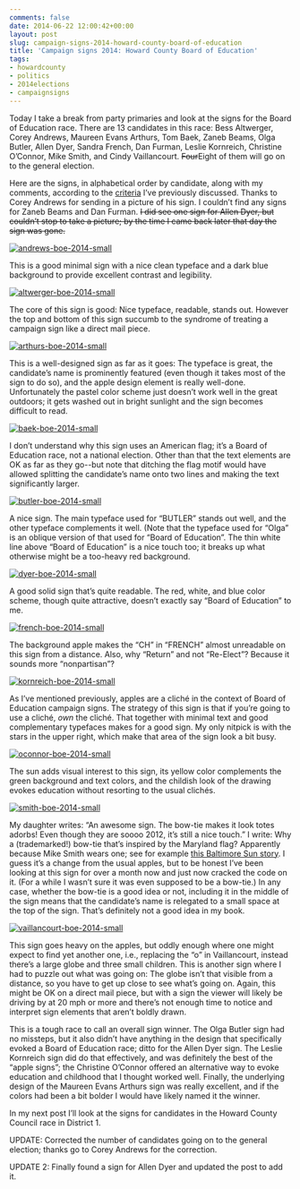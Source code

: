 ```yaml
---
comments: false
date: 2014-06-22 12:00:42+00:00
layout: post
slug: campaign-signs-2014-howard-county-board-of-education
title: 'Campaign signs 2014: Howard County Board of Education'
tags:
- howardcounty
- politics
- 2014elections
- campaignsigns
---
```


Today I take a break from party primaries and look at the signs for the Board of Education race. There are 13 candidates in this race: Bess Altwerger, Corey Andrews, Maureen Evans Arthurs, Tom Baek, Zaneb Beams, Olga Butler, Allen Dyer, Sandra French, Dan Furman, Leslie Kornreich, Christine O’Connor, Mike Smith, and Cindy Vaillancourt. <del>Four</del>Eight of them will go on to the general election.

Here are the signs, in alphabetical order by candidate, along with my comments, according to the [criteria](/2014/06/04/campaign-signs-2014-judging-criteria/) I’ve previously discussed. Thanks to Corey Andrews for sending in a picture of his sign. I couldn’t find any signs for Zaneb Beams and Dan Furman. <del>I did see one sign for Allen Dyer, but couldn’t stop to take a picture; by the time I came back later that day the sign was gone.</del>

[![andrews-boe-2014-small](http://hecker.files.wordpress.com/2014/06/andrews-boe-2014-small.jpg?w=625)](https://hecker.files.wordpress.com/2014/06/andrews-boe-2014-small.jpg)

This is a good minimal sign with a nice clean typeface and a dark blue background to provide excellent contrast and legibility.

[![altwerger-boe-2014-small](http://hecker.files.wordpress.com/2014/06/altwerger-boe-2014-small.jpg?w=625)](https://hecker.files.wordpress.com/2014/06/altwerger-boe-2014-small.jpg)

The core of this sign is good: Nice typeface, readable, stands out. However the top and bottom of this sign succumb to the syndrome of treating a campaign sign like a direct mail piece.

[![arthurs-boe-2014-small](http://hecker.files.wordpress.com/2014/06/arthurs-boe-2014-small.jpg?w=625)](https://hecker.files.wordpress.com/2014/06/arthurs-boe-2014-small.jpg)

This is a well-designed sign as far as it goes: The typeface is great, the candidate’s name is prominently featured (even though it takes most of the sign to do so), and the apple design element is really well-done. Unfortunately the pastel color scheme just doesn’t work well in the great outdoors; it gets washed out in bright sunlight and the sign becomes difficult to read.

[![baek-boe-2014-small](http://hecker.files.wordpress.com/2014/06/baek-boe-2014-small.jpg?w=625)](https://hecker.files.wordpress.com/2014/06/baek-boe-2014-small.jpg)

I don’t understand why this sign uses an American flag; it’s a Board of Education race, not a national election. Other than that the text elements are OK as far as they go--but note that ditching the flag motif would have allowed splitting the candidate’s name onto two lines and making the text significantly larger.

[![butler-boe-2014-small](http://hecker.files.wordpress.com/2014/06/butler-boe-2014-small.jpg?w=625)](https://hecker.files.wordpress.com/2014/06/butler-boe-2014-small.jpg)

A nice sign. The main typeface used for “BUTLER” stands out well, and the other typeface complements it well. (Note that the typeface used for “Olga” is an oblique version of that used for “Board of Education”. The thin white line above “Board of Education” is a nice touch too; it breaks up what otherwise might be a too-heavy red background.

[![dyer-boe-2014-small](http://hecker.files.wordpress.com/2014/06/dyer-boe-2014-small.jpg?w=625)](https://hecker.files.wordpress.com/2014/06/dyer-boe-2014-small.jpg)

A good solid sign that’s quite readable. The red, white, and blue color scheme, though quite attractive, doesn’t exactly say “Board of Education” to me.

[![french-boe-2014-small](http://hecker.files.wordpress.com/2014/06/french-boe-2014-small.jpg?w=625)](https://hecker.files.wordpress.com/2014/06/french-boe-2014-small.jpg)

The background apple makes the “CH” in “FRENCH” almost unreadable on this sign from a distance. Also, why “Return” and not “Re-Elect”? Because it sounds more “nonpartisan”?

[![kornreich-boe-2014-small](http://hecker.files.wordpress.com/2014/06/kornreich-boe-2014-small.jpg?w=625)](https://hecker.files.wordpress.com/2014/06/kornreich-boe-2014-small.jpg)

As I’ve mentioned previously, apples are a cliché in the context of Board of Education campaign signs. The strategy of this sign is that if you’re going to use a cliché, _own_ the cliché. That together with minimal text and good complementary typefaces makes for a good sign. My only nitpick is with the stars in the upper right, which make that area of the sign look a bit busy.

[![oconnor-boe-2014-small](http://hecker.files.wordpress.com/2014/06/oconnor-boe-2014-small.jpg?w=625)](https://hecker.files.wordpress.com/2014/06/oconnor-boe-2014-small.jpg)

The sun adds visual interest to this sign, its yellow color complements the green background and text colors, and the childish look of the drawing evokes education without resorting to the usual clichés.

[![smith-boe-2014-small](http://hecker.files.wordpress.com/2014/06/smith-boe-2014-small.jpg?w=625)](https://hecker.files.wordpress.com/2014/06/smith-boe-2014-small.jpg)

My daughter writes: “An awesome sign. The bow-tie makes it look totes adorbs! Even though they are soooo 2012, it’s still a nice touch.” I write: Why a (trademarked!) bow-tie that’s inspired by the Maryland flag? Apparently because Mike Smith wears one; see for example [this Baltimore Sun story](http://www.baltimoresun.com/news/maryland/howard/ellicott-city/ph-ho-cf-smith-boe-candidate-0424-20140422,0,7129937.story). I guess it’s a change from the usual apples, but to be honest I’ve been looking at this sign for over a month now and just now cracked the code on it. (For a while I wasn’t sure it was even supposed to be a bow-tie.) In any case, whether the bow-tie is a good idea or not, including it in the middle of the sign means that the candidate’s name is relegated to a small space at the top of the sign. That’s definitely not a good idea in my book.

[![vaillancourt-boe-2014-small](http://hecker.files.wordpress.com/2014/06/vaillancourt-boe-2014-small.jpg?w=625)](https://hecker.files.wordpress.com/2014/06/vaillancourt-boe-2014-small.jpg)

This sign goes heavy on the apples, but oddly enough where one might expect to find yet another one, i.e., replacing the “o” in Vaillancourt, instead there’s a large globe and three small children. This is another sign where I had to puzzle out what was going on: The globe isn’t that visible from a distance, so you have to get up close to see what’s going on. Again, this might be OK on a direct mail piece, but with a sign the viewer will likely be driving by at 20 mph or more and there’s not enough time to notice and interpret sign elements that aren’t boldly drawn.

This is a tough race to call an overall sign winner. The Olga Butler sign had no missteps, but it also didn’t have anything in the design that specifically evoked a Board of Education race; ditto for the Allen Dyer sign. The Leslie Kornreich sign did do that effectively, and was definitely the best of the “apple signs”; the Christine O’Connor offered an alternative way to evoke education and childhood that I thought worked well. Finally, the underlying design of the Maureen Evans Arthurs sign was really excellent, and if the colors had been a bit bolder I would have likely named it the winner.  

In my next post I’ll look at the signs for candidates in the Howard County Council race in District 1.

UPDATE: Corrected the number of candidates going on to the general election; thanks go to Corey Andrews for the correction.

UPDATE 2: Finally found a sign for Allen Dyer and updated the post to add it.

